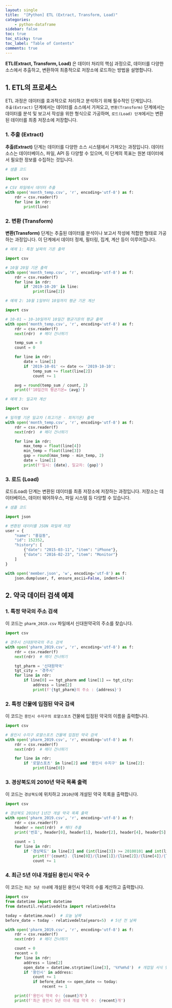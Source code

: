 ```yaml
---
layout: single
title:  "[Python] ETL (Extract, Transform, Load)"
categories: 
    - python-dataframe
sidebar: false
toc: true
toc_sticky: true
toc_label: "Table of Contents"
comments: true
---
```


**ETL(Extract, Transform, Load)** 은 데이터 처리의 핵심 과정으로, 데이터를 다양한 소스에서 추출하고, 변환하여 최종적으로 저장소에 로드하는 방법을 설명합니다.



## 1. ETL의 프로세스
ETL 과정은 데이터를 효과적으로 처리하고 분석하기 위해 필수적인 단계입니다.<br> 
`추출(Extract)` 단계에서는 데이터를 소스에서 가져오고, `변환(Transform)` 단계에서는 데이터를 분석 및 보고서 작성을 위한 형식으로 가공하며, `로드(Load) 단계`에서는 변환된 데이터를 최종 저장소에 저장합니다.
### 1. 추출 (Extract)

**추출(Extract)** 단계는 데이터를 다양한 소스 시스템에서 가져오는 과정입니다. 데이터 소스는 데이터베이스, 파일, API 등 다양할 수 있으며, 이 단계의 목표는 원본 데이터에서 필요한 정보를 수집하는 것입니다.

```python
# 샘플 코드

import csv

# CSV 파일에서 데이터 추출
with open('month_temp.csv', 'r', encoding='utf-8') as f:
    rdr = csv.reader(f)
    for line in rdr:
        print(line)
```


### 2. 변환 (Transform)

**변환(Transform)** 단계는 추출된 데이터를 분석이나 보고서 작성에 적합한 형태로 가공하는 과정입니다. 이 단계에서 데이터 정제, 필터링, 집계, 계산 등이 이루어집니다.

```python
# 예제 1: 특정 날짜의 기온 출력

import csv

# 10월 20일 기온 출력
with open('month_temp.csv', 'r', encoding='utf-8') as f:
    rdr = csv.reader(f)
    for line in rdr:
        if '2019-10-20' in line:
            print(line[2])
```

```python
# 예제 2: 10월 1일부터 10일까지 평균 기온 계산

import csv

# 10-01 ~ 10-10일까지 10일간 평균기온의 평균 출력
with open('month_temp.csv', 'r', encoding='utf-8') as f:
    rdr = csv.reader(f)
    next(rdr)  # 헤더 건너뛰기

    temp_sum = 0
    count = 0

    for line in rdr:
        date = line[1]
        if '2019-10-01' <= date <= '2019-10-10':
            temp_sum += float(line[2])
            count += 1

    avg = round(temp_sum / count, 2)
    print(f'10일간의 평균기온= {avg}')
```

```python
# 예제 3: 일교차 계산

import csv

# 일자별 기온 일교차 (최고기온 - 최저기온) 출력
with open('month_temp.csv', 'r', encoding='utf-8') as f:
    rdr = csv.reader(f)
    next(rdr)  # 헤더 건너뛰기

    for line in rdr:
        max_temp = float(line[4])
        min_temp = float(line[3])
        gap = round(max_temp - min_temp, 2)
        date = line[1]
        print(f'일시: {date}, 일교차: {gap}')
```


### 3. 로드 (Load)
로드(Load) 단계는 변환된 데이터를 최종 저장소에 저장하는 과정입니다. 저장소는 데이터베이스, 데이터 웨어하우스, 파일 시스템 등 다양할 수 있습니다.

```python
# 샘플 코드

import json

# 변환된 데이터를 JSON 파일에 저장
user = {
    "name": "홍길동",
    "id": 152352,
    "history": [
        {"date": "2015-03-11", "item": "iPhone"},
        {"date": "2016-02-23", "item": "Monitor"}
    ]
}

with open('member.json', 'w', encoding='utf-8') as f:
    json.dump(user, f, ensure_ascii=False, indent=4)
```



## 2. 약국 데이터 검색 예제


### 1. 특정 약국의 주소 검색
이 코드는 `pharm_2019.csv` 파일에서 신대원약국의 주소를 찾습니다.

```python
import csv

# 경주시 신대원약국의 주소 검색
with open('pharm_2019.csv', 'r', encoding='utf-8') as f:
    rdr = csv.reader(f)
    next(rdr)  # 헤더 건너뛰기

    tgt_pharm = '신대원약국'
    tgt_city = '경주시'
    for line in rdr:
        if line[0] == tgt_pharm and line[1] == tgt_city:
            address = line[2]
            print(f'{tgt_pharm}의 주소 : {address}')
```

### 2. 특정 건물에 입점된 약국 검색
이 코드는 `용인시 수지구의 로얄스포츠` 건물에 입점된 약국의 이름을 출력합니다.

```python
import csv

# 용인시 수지구 로얄스포츠 건물에 입점된 약국 검색
with open('pharm_2019.csv', 'r', encoding='utf-8') as f:
    rdr = csv.reader(f)
    next(rdr)  # 헤더 건너뛰기

    for line in rdr:
        if '로얄스포츠' in line[2] and '용인시 수지구' in line[2]:
            print(line[0])
```

### 3. 경상북도의 2010년 약국 목록 출력
이 코드는 `경상북도`에 위치하고 `2010년`에 개설된 약국 목록을 출력합니다.

```python
import csv

# 경상북도 2010년 1년간 개설 약국 목록 출력
with open('pharm_2019.csv', 'r', encoding='utf-8') as f:
    rdr = csv.reader(f)
    header = next(rdr)  # 헤더 추출
    print('번호', header[0], header[1], header[2], header[4], header[5], sep=',')
    
    count = 1
    for line in rdr:
        if '경상북도' in line[2] and (int(line[3]) >= 20100101 and int(line[3]) <= 20101231):
            print(f'{count}. {line[0]}/{line[1]}/{line[2]}/{line[4]}/{line[5]}')
            count += 1
```

### 4. 최근 5년 이내 개설된 용인시 약국 수
이 코드는 `최근 5년 이내`에 개설된 용인시 약국의 수를 계산하고 출력합니다.

```python
import csv
from datetime import datetime
from dateutil.relativedelta import relativedelta

today = datetime.now()  # 오늘 날짜
before_date = today - relativedelta(years=5)  # 5년 전 날짜

with open('pharm_2019.csv', 'r', encoding='utf-8') as f:
    rdr = csv.reader(f)
    next(rdr)  # 헤더 건너뛰기

    count = 0
    recent = 0
    for line in rdr:
        address = line[2]
        open_date = datetime.strptime(line[3], '%Y%m%d')  # 개업일 서식 맞추기
        if '용인시' in address:
            count += 1
            if before_date <= open_date <= today:
                recent += 1

    print(f'용인시 약국 수: {count}개')
    print(f'최근 용인시 5년 이내 개설 약국 수: {recent}개')
```